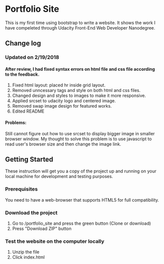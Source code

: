 # Portfolio Site
This is my first time using bootstrap to write a website. It shows the work I have compeleted through Udacity Front-End Web Developer Nanodegree. 
## Change log
### Updated on 2/19/2018
#### After review, I had fixed syntax errors on html file and css file according to the feedback.
1. Fixed html layout: placed hr inside grid layout.
2. Removed unncessary tags and style on both html and css files.
3. Changed design and styles to images to make it more responsive.
4. Applied srcset to udacity logo and centered image.
5. Removed swap image design for featured works.
6. Edited README
#### Problems:
Still cannot figure out how to use srcset to display bigger image in smaller browser window.
My thought to solve this problem is to use javascript to read user's browser size and then change the image link.
## Getting Started
These instruction will get you a copy of the project up and running on your local machine for development and testing purposes. 
### Prerequisites
You need to have a web-browser that supports HTML5 for full compatibility.
### Download the project
1. Go to /portfolio_site and press the green button (Clone or download)
2. Press "Download ZIP" button
### Test the website on the computer locally
1. Unzip the file
2. Click index.html
